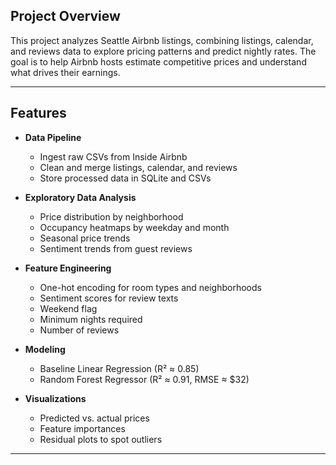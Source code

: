 ## Project Overview
This project analyzes Seattle Airbnb listings, combining listings, calendar, and reviews data to explore pricing patterns and predict nightly rates. The goal is to help Airbnb hosts estimate competitive prices and understand what drives their earnings.

---

## Features
- **Data Pipeline**
  - Ingest raw CSVs from Inside Airbnb
  - Clean and merge listings, calendar, and reviews
  - Store processed data in SQLite and CSVs

- **Exploratory Data Analysis**
  - Price distribution by neighborhood
  - Occupancy heatmaps by weekday and month
  - Seasonal price trends
  - Sentiment trends from guest reviews

- **Feature Engineering**
  - One-hot encoding for room types and neighborhoods
  - Sentiment scores for review texts
  - Weekend flag
  - Minimum nights required
  - Number of reviews

- **Modeling**
  - Baseline Linear Regression (R² ≈ 0.85)
  - Random Forest Regressor (R² ≈ 0.91, RMSE ≈ $32)

- **Visualizations**
  - Predicted vs. actual prices
  - Feature importances
  - Residual plots to spot outliers

---
